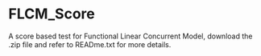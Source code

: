 # FLCM_Score
A score based test for Functional Linear Concurrent Model, download the .zip file and refer to READme.txt for more details.
